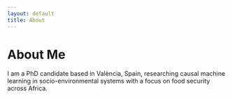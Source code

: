```yaml
---
layout: default
title: About
---
```


<h1>About Me</h1>
<p>I am a PhD candidate based in València, Spain, researching causal machine learning in socio-environmental systems with a focus on food security across Africa.</p>
